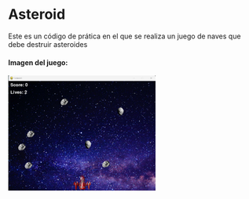 <h1>Asteroid</h1>

<p>Este es un código de prática en el que se realiza un juego de naves que debe destruir asteroides</p>

<h4>Imagen del juego:</h4>
<img src="example.png" width="300px">